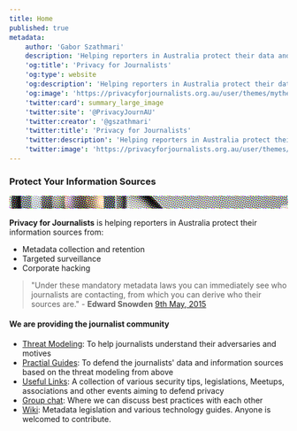 ```yaml
---
title: Home
published: true
metadata:
    author: 'Gabor Szathmari'
    description: 'Helping reporters in Australia protect their data and information sources. Learn what the threats are. Install Tor, Signal and other apps for privacy'
    'og:title': 'Privacy for Journalists'
    'og:type': website
    'og:description': 'Helping reporters in Australia protect their data and information sources'
    'og:image': 'https://privacyforjournalists.org.au/user/themes/mytheme/images/social.png'
    'twitter:card': summary_large_image
    'twitter:site': '@PrivacyJournAU'
    'twitter:creator': '@gszathmari'
    'twitter:title': 'Privacy for Journalists'
    'twitter:description': 'Helping reporters in Australia protect their information sources'
    'twitter:image': 'https://privacyforjournalists.org.au/user/themes/mytheme/images/social.png'
---
```


### Protect Your Information Sources

![Big Brother is watching you](line.png)

**Privacy for Journalists** is helping reporters in Australia protect their information sources from:

* Metadata collection and retention
* Targeted surveillance
* Corporate hacking

> "Under these mandatory metadata laws you can immediately see who journalists are contacting, from which you can derive who their sources are." - **Edward Snowden** [9th May, 2015](http://www.abc.net.au/news/2015-05-08/edward-snowden-says-australias-mass-surveillance-dangerous/6456938?target=_blank)

#### We are providing the journalist community

* [Threat Modeling](/threat-modeling-for-journalists): To help journalists understand their adversaries and motives
* [Practial Guides](/guides): To defend the journalists' data and information sources based on the threat modeling from above
* [Useful Links](/useful-links): A collection of various security tips, legislations, Meetups, associations and other events aiming to defend privacy
* [Group chat](/community): Where we can discuss best practices with each other
* [Wiki](https://wiki.privacyforjournalists.org.au): Metadata legislation and various technology guides. Anyone is welcomed to contribute.
